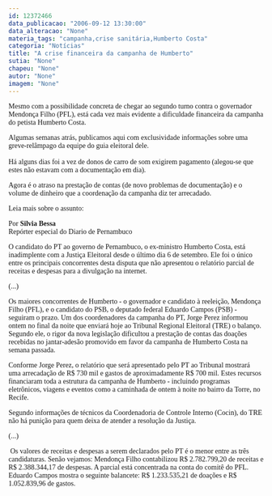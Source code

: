 ```yaml
---
id: 12372466
data_publicacao: "2006-09-12 13:30:00"
data_alteracao: "None"
materia_tags: "campanha,crise sanitária,Humberto Costa"
categoria: "Notícias"
title: "A crise financeira da campanha de Humberto"
sutia: "None"
chapeu: "None"
autor: "None"
imagem: "None"
---
```

<p><P><FONT face=Verdana>Mesmo com a possibilidade concreta de chegar ao segundo turno contra o governador Mendonça Filho (PFL), está cada vez mais evidente a dificuldade financeira da campanha do petista Humberto Costa.</FONT></P></p>
<p><P><FONT face=Verdana>Algumas semanas atrás, publicamos aqui com exclusividade informações sobre uma greve-relâmpago da equipe do guia eleitoral dele. <BR><BR>Há alguns dias foi a vez de donos de carro de som exigirem pagamento (alegou-se que estes não estavam com a documentação em dia).</FONT></P></p>
<p><P><FONT face=Verdana>Agora é o atraso na prestação de contas (de novo problemas de documentação) e o volume de dinheiro que a coordenação da campanha diz ter arrecadado.</FONT></P></p>
<p><P><FONT face=Verdana>Leia mais sobre o assunto:</FONT></P></p>
<p><P><FONT face=Verdana>Por <STRONG>Silvia Bessa</STRONG><BR>Repórter especial do Diario de Pernambuco</FONT></P></p>
<p><P><FONT face=Verdana>O candidato do PT ao governo de Pernambuco, o ex-ministro Humberto Costa, está inadimplente com a Justiça Eleitoral desde o último dia 6 de setembro. Ele foi o único entre os principais concorrentes desta disputa que não apresentou o relatório parcial de receitas e despesas para a divulgação na internet. </FONT></P></p>
<p><P><FONT face=Verdana>(...)</FONT></P></p>
<p><P><FONT face=Verdana>Os maiores concorrentes de Humberto - o governador e candidato à reeleição, Mendonça Filho (PFL), e o candidato do PSB, o deputado federal Eduardo Campos (PSB) - seguiram o prazo. Um dos coordenadores da campanha do PT, Jorge Perez informou ontem no final da noite que enviará hoje ao Tribunal Regional Eleitoral (TRE) o balanço. Segundo ele, o rigor da nova legislação dificultou a prestação de contas das doações recebidas no jantar-adesão promovido em favor da campanha de Humberto Costa na semana passada. </FONT></P></p>
<p><P><FONT face=Verdana>Conforme Jorge Perez, o relatório que será apresentado pelo PT ao Tribunal mostrará uma arrecadação de R$ 730 mil e gastos de aproximadamente R$ 700 mil. Estes recursos financiaram toda a estrutura da campanha de Humberto - incluindo programas eletrônicos, viagens e eventos como a caminhada de ontem à noite no bairro da Torre, no Recife.</FONT></P></p>
<p><P><FONT face=Verdana>Segundo informações de técnicos da Coordenadoria de Controle Interno (Cocin), do TRE não há punição para quem deixa de atender a resolução da Justiça. </FONT></P></p>
<p><P><FONT face=Verdana>(...)</FONT></P></p>
<p><P><FONT face=Verdana>&nbsp;Os valores de receitas e despesas a serem declarados pelo PT é o menor entre as três candidaturas. Senão vejamos: Mendonça Filho contabilizou R$ 2.782.799,20 de receitas e R$ 2.388.344,17 de despesas. A parcial está concentrada na conta do comitê do PFL. Eduardo Campos mostra o seguinte balancete: R$ 1.233.535,21 de doações e R$ 1.052.839,96 de gastos.</FONT></P> </p>
